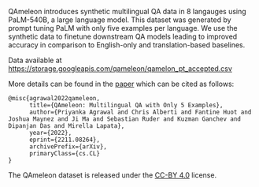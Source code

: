 QAmeleon introduces synthetic multilingual QA data in 8 langauges using PaLM-540B, a large language model. This dataset was generated by prompt tuning PaLM with only five examples per language. We use the synthetic data to finetune downstream QA models leading to improved accuracy in comparison to English-only and translation-based baselines. 

Data available at https://storage.googleapis.com/qameleon/qamelon_pt_accepted.csv 


More details can be found in the [paper](https://arxiv.org/abs/2211.08264) which can be cited as follows:
```
@misc{agrawal2022qameleon,
      title={QAmeleon: Multilingual QA with Only 5 Examples}, 
      author={Priyanka Agrawal and Chris Alberti and Fantine Huot and Joshua Maynez and Ji Ma and Sebastian Ruder and Kuzman Ganchev and Dipanjan Das and Mirella Lapata},
      year={2022},
      eprint={2211.08264},
      archivePrefix={arXiv},
      primaryClass={cs.CL}
}
```


The QAmeleon dataset is released under the [CC-BY 4.0](https://creativecommons.org/licenses/by/4.0/) license.
